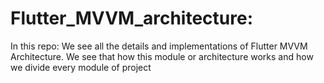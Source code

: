 # Flutter_MVVM_architecture:
In this repo:
We see all the details and implementations of Flutter MVVM Architecture.
We see that how this module or architecture works and how we divide every module of project
